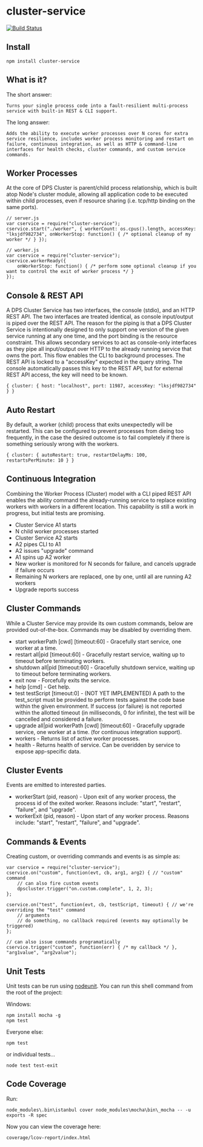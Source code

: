 # cluster-service

[![Build Status](https://travis-ci.org/godaddy/node-cluster-service.png)](https://travis-ci.org/godaddy/node-cluster-service)


## Install

	npm install cluster-service


## What is it?

The short answer:

	Turns your single process code into a fault-resilient multi-process service with built-in REST & CLI support.

The long answer:

	Adds the ability to execute worker processes over N cores for extra service resilience, includes worker process monitoring and restart on failure, continuous integration, as well as HTTP & command-line interfaces for health checks, cluster commands, and custom service commands.


 
## Worker Processes

At the core of DPS Cluster is parent/child process relationship, which is built atop Node's cluster module, allowing all application code to be executed within child processes, even if resource sharing (i.e. tcp/http binding on the same ports).

	// server.js
	var cservice = require("cluster-service");
	cservice.start("./worker", { workerCount: os.cpus().length, accessKey: "lksjdf982734", onWorkerStop: function() { /* optional cleanup of my worker */ } });
	
	// worker.js
	var cservice = require("cluster-service"); 
	cservice.workerReady({
		onWorkerStop: function() { /* perform some optional cleanup if you want to control the exit of worker process */ }
	});
	
	
## Console & REST API

A DPS Cluster Service has two interfaces, the console (stdio), and an HTTP REST API. The two interfaces are treated identical, as console input/output is piped over the REST API. The reason for the piping is that a DPS Cluster Service is intentionally designed to only support one version of the given service running at any one time, and the port binding is the resource constraint. This allows secondary services to act as console-only interfaces as they pipe all input/output over HTTP to the already running service that owns the port. This flow enables the CLI to background processes.
The REST API is locked to a "accessKey" expected in the query string. The console automatically passes this key to the REST API, but for external REST API access, the key will need to be known.

	{ cluster: { host: "localhost", port: 11987, accessKey: "lksjdf982734" } }


## Auto Restart

By default, a worker (child) process that exits unexpectedly will be restarted. This can be configured to prevent processes from dieing too frequently, in the case the desired outcome is to fail completely if there is something seriously wrong with the workers.

	{ cluster: { autoRestart: true, restartDelayMs: 100, restartsPerMinute: 10 } }


## Continuous Integration

Combining the Worker Process (Cluster) model with a CLI piped REST API enables the ability command the already-running service to replace existing workers with workers in a different location. This capability is still a work in progress, but initial tests are promising.

* Cluster Service A1 starts
* N child worker processes started
* Cluster Service A2 starts
* A2 pipes CLI to A1
* A2 issues "upgrade" command
* A1 spins up A2 worker
* New worker is monitored for N seconds for failure, and cancels upgrade if failure occurs
* Remaining N workers are replaced, one by one, until all are running A2 workers
* Upgrade reports success
 

## Cluster Commands

While a Cluster Service may provide its own custom commands, below are provided out-of-the-box. Commands may be disabled by overriding them.

* start workerPath [cwd] [timeout:60] - Gracefully start service, one worker at a time.
* restart all|pid [timeout:60] - Gracefully restart service, waiting up to timeout before terminating workers.
* shutdown all|pid [timeout:60] - Gracefully shutdown service, waiting up to timeout before terminating workers.
* exit now - Forcefully exits the service.
* help [cmd] - Get help.
* test testScript [timeout:0] - (NOT YET IMPLEMENTED) A path to the test_script must be provided to perform tests against the code base within the given environment. If success (or failure) is not reported within the allotted timeout (in milliseconds, 0 for infinite), the test will be cancelled and considered a failure.
* upgrade all|pid workerPath [cwd] [timeout:60] - Gracefully upgrade service, one worker at a time. (for continuous integration support).
* workers - Returns list of active worker processes.
* health - Returns health of service. Can be overidden by service to expose app-specific data.


## Cluster Events

Events are emitted to interested parties.

* workerStart (pid, reason) - Upon exit of any worker process, the process id of the exited worker. Reasons include: "start", "restart", "failure", and "upgrade".
* workerExit (pid, reason) - Upon start of any worker process. Reasons include: "start", "restart", "failure", and "upgrade".


## Commands & Events

Creating custom, or overriding commands and events is as simple as:

	var cservice = require("cluster-service");
	cservice.on("custom", function(evt, cb, arg1, arg2) { // "custom" command
		// can also fire custom events
		dpscluster.trigger("on.custom.complete", 1, 2, 3);
	};
	
	cservice.on("test", function(evt, cb, testScript, timeout) { // we're overriding the "test" command
		// arguments
		// do something, no callback required (events may optionally be triggered)
	}; 
	
	// can also issue commands programatically
	cservice.trigger("custom", function(err) { /* my callback */ }, "arg1value", "arg2value");

## Unit Tests

Unit tests can be run using [nodeunit](https://github.com/caolan/nodeunit). You can run this shell command from the root of the project:

Windows:

	npm install mocha -g
    npm test

Everyone else:

    npm test

or individual tests...

	node test test-exit


## Code Coverage

Run:

	node_modules\.bin\istanbul cover node_modules\mocha\bin\_mocha -- -u exports -R spec

Now you can view the coverage here:

	coverage/lcov-report/index.html
